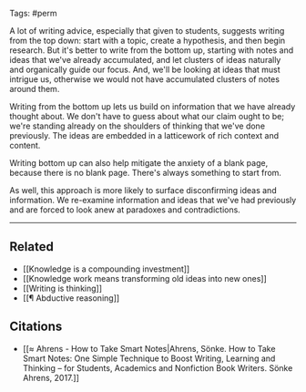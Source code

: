 Tags: #perm 

A lot of writing advice, especially that given to students, suggests writing from the top down: start with a topic, create a hypothesis, and then begin research. But it's better to write from the bottom up, starting with notes and ideas that we've already accumulated, and let clusters of ideas naturally and organically guide our focus. And, we'll be looking at ideas that must intrigue us, otherwise we would not have accumulated clusters of notes around them. 

Writing from the bottom up lets us build on information that we have already thought about. We don't have to guess about what our claim ought to be; we're standing already on the shoulders of thinking that we've done previously. The ideas are embedded in a latticework of rich context and content.

Writing bottom up can also help mitigate the anxiety of a blank page, because there is no blank page. There's always something to start from.

As well, this approach is more likely to surface disconfirming ideas and information. We re-examine information and ideas that we've had previously and are forced to look anew at paradoxes and contradictions.

---
## Related
- [[Knowledge is a compounding investment]]
- [[Knowledge work means transforming old ideas into new ones]]
- [[Writing is thinking]]
- [[¶ Abductive reasoning]]

## Citations
- [[≈ Ahrens - How to Take Smart Notes|Ahrens, Sönke. How to Take Smart Notes: One Simple Technique to Boost Writing, Learning and Thinking – for Students, Academics and Nonfiction Book Writers. Sönke Ahrens, 2017.]]